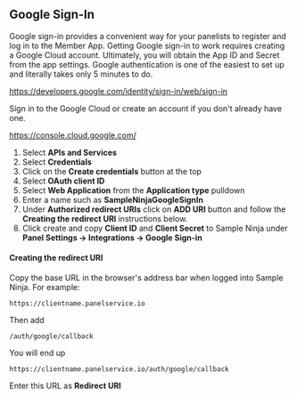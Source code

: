 ## Google Sign-In

Google sign-in provides a convenient way for your panelists to register and log in to the Member App. Getting Google sign-in to work requires creating a Google Cloud account. Ultimately, you will obtain the App ID and Secret from the app settings. Google authentication is one of the easiest to set up and literally takes only 5 minutes to do.

https://developers.google.com/identity/sign-in/web/sign-in

Sign in to the Google Cloud or create an account if you don't already have one.

https://console.cloud.google.com/

1) Select **APIs and Services**
2) Select **Credentials**
3) Click on the **Create credentials** button at the top
4) Select **OAuth client ID**
5) Select **Web Application** from the **Application type** pulldown
6) Enter a name such as **SampleNinjaGoogleSignIn**
7) Under **Authorized redirect URIs** click on **ADD URI** button and follow the **Creating the redirect URI** instructions below.
8) Click create and copy **Client ID** and **Client Secret** to Sample Ninja under **Panel Settings -> Integrations -> Google Sign-in**

#### Creating the redirect URI

Copy the base URL in the browser's address bar when logged into Sample Ninja. For example:
```
https://clientname.panelservice.io
```
Then add
```
/auth/google/callback
```
You will end up 
```
https://clientname.panelservice.io/auth/google/callback
```
Enter this URL as **Redirect URI**
